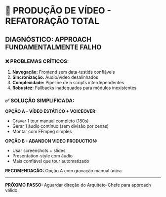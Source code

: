 # 🚨 PRODUÇÃO DE VÍDEO - REFATORAÇÃO TOTAL

## DIAGNÓSTICO: APPROACH FUNDAMENTALMENTE FALHO

### ❌ PROBLEMAS CRÍTICOS:
1. **Navegação:** Frontend sem data-testids confiáveis
2. **Sincronização:** Áudio/vídeo desalinhados 
3. **Complexidade:** Pipeline de 5 scripts interdependentes
4. **Robustez:** Fallbacks inadequados para módulos inexistentes

### ✅ SOLUÇÃO SIMPLIFICADA:

**OPÇÃO A - VÍDEO ESTÁTICO + VOICEOVER:**
- Gravar 1 tour manual completo (180s)
- Gerar 1 áudio contínuo (sem divisão por cenas)
- Montar com FFmpeg simples

**OPÇÃO B - ABANDON VIDEO PRODUCTION:**
- Usar screenshots + slides 
- Presentation-style com áudio
- Mais confiável que tour automatizado

**RECOMENDAÇÃO:** Opção A com gravação manual única.

---

**PRÓXIMO PASSO:** Aguardar direção do Arquiteto-Chefe para approach válido.